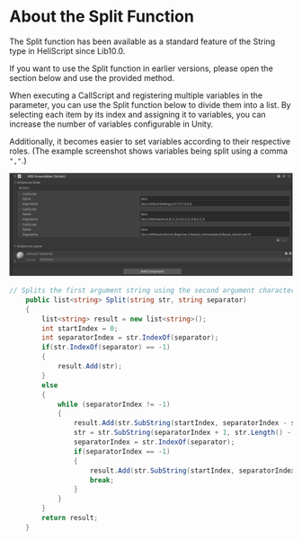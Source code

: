 # About the Split Function  

The Split function has been available as a standard feature of the String type in HeliScript since Lib10.0.  

If you want to use the Split function in earlier versions, please open the section below and use the provided method.  

When executing a CallScript and registering multiple variables in the parameter, you can use the Split function below to divide them into a list. By selecting each item by its index and assigning it to variables, you can increase the number of variables configurable in Unity.  

Additionally, it becomes easier to set variables according to their respective roles. (The example screenshot shows variables being split using a comma `","`.)  

![HSSprit](img/HSSprit.jpg)  

```C#
// Splits the first argument string using the second argument character and returns a list.
    public list<string> Split(string str, string separator)
    {
        list<string> result = new list<string>();
        int startIndex = 0;
        int separatorIndex = str.IndexOf(separator);
        if(str.IndexOf(separator) == -1)
        {
            result.Add(str);
        }
        else
        {
            while (separatorIndex != -1)
            {
                result.Add(str.SubString(startIndex, separatorIndex - startIndex));
                str = str.SubString(separatorIndex + 1, str.Length() - separatorIndex + 1);
                separatorIndex = str.IndexOf(separator);
                if(separatorIndex == -1)
                {
                    result.Add(str.SubString(startIndex, separatorIndex - startIndex));
                    break;
                }
            }
        }          
        return result;
    }
```